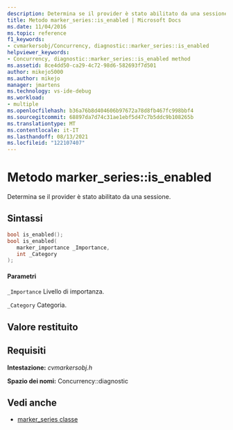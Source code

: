 ```yaml
---
description: Determina se il provider è stato abilitato da una sessione.
title: Metodo marker_series::is_enabled | Microsoft Docs
ms.date: 11/04/2016
ms.topic: reference
f1_keywords:
- cvmarkersobj/Concurrency, diagnostic::marker_series::is_enabled
helpviewer_keywords:
- Concurrency, diagnostic::marker_series::is_enabled method
ms.assetid: 8ce4dd50-ca29-4c72-98d6-582693f7d501
author: mikejo5000
ms.author: mikejo
manager: jmartens
ms.technology: vs-ide-debug
ms.workload:
- multiple
ms.openlocfilehash: b36a76b8d404606b97672a78d8fb467fc998bbf4
ms.sourcegitcommit: 68897da7d74c31ae1ebf5d47c7b5ddc9b108265b
ms.translationtype: MT
ms.contentlocale: it-IT
ms.lasthandoff: 08/13/2021
ms.locfileid: "122107407"
---
```

# <a name="marker_seriesis_enabled-method"></a>Metodo marker_series::is_enabled
Determina se il provider è stato abilitato da una sessione.

## <a name="syntax"></a>Sintassi

```cpp
bool is_enabled();
bool is_enabled(
   marker_importance _Importance,
   int _Category
);
```

#### <a name="parameters"></a>Parametri
 `_Importance` Livello di importanza.

 `_Category` Categoria.

## <a name="return-value"></a>Valore restituito

## <a name="requirements"></a>Requisiti
 **Intestazione:** *cvmarkersobj.h*

 **Spazio dei nomi:** Concurrency::diagnostic

## <a name="see-also"></a>Vedi anche
- [marker_series classe](../profiling/marker-series-class.md)
